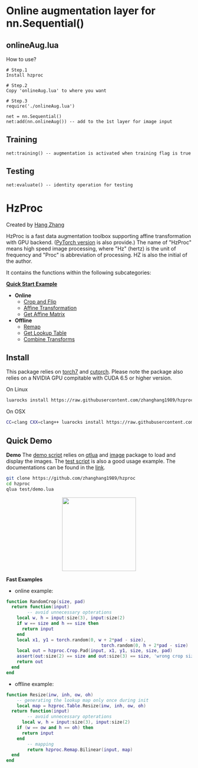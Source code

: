# Online augmentation layer for nn.Sequential()


onlineAug.lua
-
How to use?
```
# Step.1
Install hzproc

# Step.2
Copy 'onlineAug.lua' to where you want

# Step.3
require('./onlineAug.lua')

net = nn.Sequential()
net:add(nn.onlineAug()) -- add to the 1st layer for image input
```
Training
-
```
net:training() -- augmentation is activated when training flag is true
```
Testing
-
```
net:evaluate() -- identity operation for testing
```


#  HzProc
Created by [Hang Zhang](http://www.hangzh.com)

HzProc is a fast data augmentation toolbox supporting affine transformation with GPU backend. ([PyTorch version](https://github.com/zhanghang1989/PyTorch-HzProc) is also provide.) The name of "HzProc" means high speed image processing, where "Hz" (hertz) 
is the unit of frequency and "Proc" is abbreviation of processing. HZ is also the initial of the author. 

It contains the functions within the following subcategories:

**[Quick Start Example](#quick-demo)**
* **Online** 
	- [Crop and Flip](./doc/index.md#crop-and-flip)
	- [Affine Transformation](./doc/index.md#affine-transformation) 
	- [Get Affine Matrix](./doc/index.md#get-affine-matrix) 
* **Offline**
	- [Remap](./doc/index.md#remap) 
	- [Get Lookup Table](./doc/index.md#get-lookup-table) 
	- [Combine Transforms](./doc/index.md#combine-transforms) 

## Install
This package relies on [torch7](https://github.com/torch/torch7) and 
[cutorch](https://github.com/torch/cutorch). Please note the package
also relies on a NVIDIA GPU compitable with CUDA 6.5 or higher version.

On Linux
```bash
luarocks install https://raw.githubusercontent.com/zhanghang1989/hzproc/master/hzproc-scm-1.rockspec
```
On OSX
```bash
CC=clang CXX=clang++ luarocks install https://raw.githubusercontent.com/zhanghang1989/hzproc/master/hzproc-scm-1.rockspec
```

## Quick Demo
**Demo** The [demo script](./test/demo.lua) relies on [qtlua](https://github.com/torch/qtlua) and 
[image](https://github.com/torch/image) package to load and display 
the images. The [test script](./test/test.lua) is also a good usage example. 
The documentations can be found in the [link](./doc/index.md).

```bash
git clone https://github.com/zhanghang1989/hzproc
cd hzproc
qlua test/demo.lua
```
<div style="text-align:center"><img src ="./images/demo.gif" width="200" /></div>

**Fast Examples**
- online example:
```lua
function RandomCrop(size, pad)
  return function(input)
		-- avoid unnecessary opterations
    local w, h = input:size(3), input:size(2)
    if w == size and h == size then
      return input
    end
    local x1, y1 = torch.random(0, w + 2*pad - size), 
									torch.random(0, h + 2*pad - size)
    local out = hzproc.Crop.Pad(input, x1, y1, size, size, pad)
    assert(out:size(2) == size and out:size(3) == size, 'wrong crop size')
    return out
  end
end
```
- offline example:
```lua
function Resize(inw, inh, ow, oh)
	-- generating the lookup map only once during init
	local map = hzproc.Table.Resize(inw, inh, ow, oh)
  return function(input)
		-- avoid unnecessary opterations
	  local w, h = input:size(3), input:size(2)
    if (w == ow and h == oh) then
      return input
    end	
		-- mapping
		return hzproc.Remap.Bilinear(input, map)
  end
end

```


